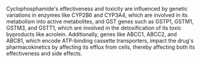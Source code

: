 Cyclophosphamide's effectiveness and toxicity are influenced by genetic variations in enzymes like CYP2B6 and CYP3A4, which are involved in its metabolism into active metabolites, and GST genes such as GSTP1, GSTM1, GSTM3, and GSTT1, which are involved in the detoxification of its toxic byproducts like acrolein. Additionally, genes like ABCC1, ABCC2, and ABCB1, which encode ATP-binding cassette transporters, impact the drug's pharmacokinetics by affecting its efflux from cells, thereby affecting both its effectiveness and side effects.